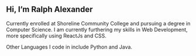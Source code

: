 ## Hi, I’m Ralph Alexander

Currently enrolled at Shoreline Community College and pursuing a degree in Computer Science. I am currently furthering my skills in Web Development, more specifically using ReactJs and CSS.

Other Languages I code in include Python and Java.
